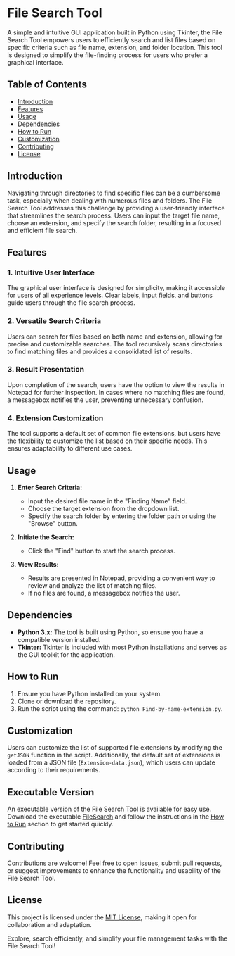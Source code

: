 # File Search Tool

A simple and intuitive GUI application built in Python using Tkinter, the File Search Tool empowers users to efficiently search and list files based on specific criteria such as file name, extension, and folder location. This tool is designed to simplify the file-finding process for users who prefer a graphical interface.

## Table of Contents
- [Introduction](#introduction)
- [Features](#features)
- [Usage](#usage)
- [Dependencies](#dependencies)
- [How to Run](#how-to-run)
- [Customization](#customization)
- [Contributing](#contributing)
- [License](#license)

## Introduction

Navigating through directories to find specific files can be a cumbersome task, especially when dealing with numerous files and folders. The File Search Tool addresses this challenge by providing a user-friendly interface that streamlines the search process. Users can input the target file name, choose an extension, and specify the search folder, resulting in a focused and efficient file search.

## Features

### 1. Intuitive User Interface
The graphical user interface is designed for simplicity, making it accessible for users of all experience levels. Clear labels, input fields, and buttons guide users through the file search process.

### 2. Versatile Search Criteria
Users can search for files based on both name and extension, allowing for precise and customizable searches. The tool recursively scans directories to find matching files and provides a consolidated list of results.

### 3. Result Presentation
Upon completion of the search, users have the option to view the results in Notepad for further inspection. In cases where no matching files are found, a messagebox notifies the user, preventing unnecessary confusion.

### 4. Extension Customization
The tool supports a default set of common file extensions, but users have the flexibility to customize the list based on their specific needs. This ensures adaptability to different use cases.

## Usage

1. **Enter Search Criteria:**
   - Input the desired file name in the "Finding Name" field.
   - Choose the target extension from the dropdown list.
   - Specify the search folder by entering the folder path or using the "Browse" button.

2. **Initiate the Search:**
   - Click the "Find" button to start the search process.

3. **View Results:**
   - Results are presented in Notepad, providing a convenient way to review and analyze the list of matching files.
   - If no files are found, a messagebox notifies the user.

## Dependencies

- **Python 3.x:** The tool is built using Python, so ensure you have a compatible version installed.
- **Tkinter:** Tkinter is included with most Python installations and serves as the GUI toolkit for the application.

## How to Run

1. Ensure you have Python installed on your system.
2. Clone or download the repository.
3. Run the script using the command: `python Find-by-name-extension.py`.

## Customization

Users can customize the list of supported file extensions by modifying the `getJSON` function in the script. Additionally, the default set of extensions is loaded from a JSON file (`Extension-data.json`), which users can update according to their requirements.

## Executable Version

An executable version of the File Search Tool is available for easy use. Download the executable [FileSearch](FileSearch.exe) and follow the instructions in the [How to Run](#how-to-run) section to get started quickly.

## Contributing

Contributions are welcome! Feel free to open issues, submit pull requests, or suggest improvements to enhance the functionality and usability of the File Search Tool.

## License

This project is licensed under the [MIT License](LICENSE), making it open for collaboration and adaptation.

Explore, search efficiently, and simplify your file management tasks with the File Search Tool!
